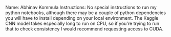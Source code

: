 Name: Abhinav Kommula
Instructions:
No special instructions to run my python notebooks, although there may be 
a couple of python dependencies you will have to install depending on your
local environment. The Kaggle CNN model takes especially long to run on CPU, so 
if you're trying to run that to check consistency I would recommend requesting
access to CUDA.

